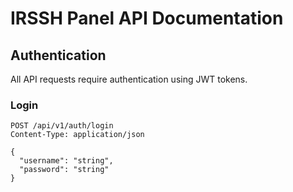 # IRSSH Panel API Documentation

## Authentication
All API requests require authentication using JWT tokens.

### Login
```http
POST /api/v1/auth/login
Content-Type: application/json

{
  "username": "string",
  "password": "string"
}
